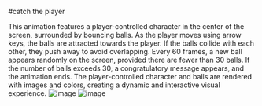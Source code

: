#catch the player

This animation features a player-controlled character in the center of the screen, surrounded by bouncing balls. As the player moves using arrow keys, the balls are attracted towards the player. If the balls collide with each other, they push away to avoid overlapping. Every 60 frames, a new ball appears randomly on the screen, provided there are fewer than 30 balls. If the number of balls exceeds 30, a congratulatory message appears, and the animation ends. The player-controlled character and balls are rendered with images and colors, creating a dynamic and interactive visual experience.
![image](https://github.com/user-attachments/assets/45dea5d7-a075-4776-9535-7174412515cd)
![image](https://github.com/user-attachments/assets/d71f9590-12b1-4099-ad07-58fac78b9b35)


